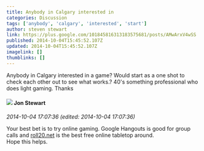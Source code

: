 ```yaml
---
title: Anybody in Calgary interested in
categories: Discussion
tags: ['anybody', 'calgary', 'interested', 'start']
author: steven stewart
link: https://plus.google.com/101845816313183575681/posts/AMwArxV4wSS
published: 2014-10-04T15:45:52.107Z
updated: 2014-10-04T15:45:52.107Z
imagelink: []
thumblinks: []
---
```


Anybody in Calgary interested in a game? Would start as a one shot to check each other out to see what works.? 40&#39;s something professional who does light gaming. Thanks 
<div id='comment z12tzzqrnoujglytr23zipnpjxnfz5iu2'>
  <h4><img src='{{site.baseurl}}//images/avatars/102379130189009213431_photo.jpg'> Jon Stewart</h4>
      <p><cite>2014-10-04 17:07:36 (edited: 2014-10-04 17:07:36)</cite></p>
        <p>Your best bet is to try online gaming. Google Hangouts is good for group calls and <a href="http://roll20.net" class="ot-anchor">roll20.net</a> is the best free online tabletop around.<br />Hope this helps.</p>
</div>
        